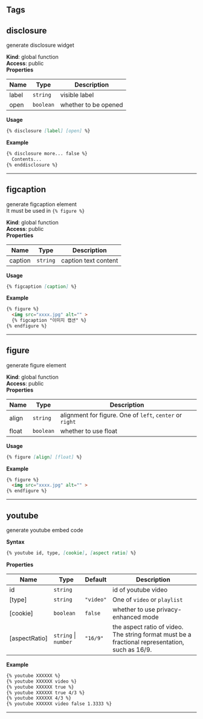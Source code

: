 ## Tags

<a name="disclosure"></a>

## disclosure
generate disclosure widget

**Kind**: global function  
**Access**: public  
**Properties**

| Name | Type | Description |
| --- | --- | --- |
| label | <code>string</code> | visible label |
| open | <code>boolean</code> | whether to be opened |

**Usage**  
```markdown
{% disclosure [label] [open] %}
```
**Example**  
```markdown
{% disclosure more... false %}
  Contents...
{% enddisclosure %}
```

* * *

<a name="figcaption"></a>

## figcaption
generate figcaption element <br>
It must be used in `{% figure %}`

**Kind**: global function  
**Access**: public  
**Properties**

| Name | Type | Description |
| --- | --- | --- |
| caption | <code>string</code> | caption text content |

**Usage**  
```markdown
{% figcaption [caption] %}
```
**Example**  
```markdown
{% figure %}
  <img src="xxxx.jpg" alt="" >
  {% figcaption "이미지 캡션" %}
{% endfigure %}
```

* * *

<a name="figure"></a>

## figure
generate figure element

**Kind**: global function  
**Access**: public  
**Properties**

| Name | Type | Description |
| --- | --- | --- |
| align | <code>string</code> | alignment for figure. One of `left`, `center` or `right` |
| float | <code>boolean</code> | whether to use float |

**Usage**  
```markdown
{% figure [align] [float] %}
```
**Example**  
```markdown
{% figure %}
  <img src="xxxx.jpg" alt="" >
{% endfigure %}
```

* * *

<a name="youtube"></a>

## youtube
generate youtube embed code

**Syntax**
```markdown
{% youtube id, type, [cookie], [aspect ratio] %}
```

**Properties**

| Name | Type | Default | Description |
| --- | --- | --- | --- |
| id | <code>string</code> |  | id of youtube video |
| [type] | <code>string</code> | <code>&quot;video&quot;</code> | One of `video` or `playlist` |
| [cookie] | <code>boolean</code> | <code>false</code> | whether to use privacy-enhanced mode |
| [aspectRatio] | <code>string</code> \| <code>number</code> | <code>&quot;16/9&quot;</code> | the aspect ratio of video. The string format must be a fractional representation, such as 16/9. |

**Example**  
```markdown
{% youtube XXXXXX %}
{% youtube XXXXXX video %}
{% youtube XXXXXX true %}
{% youtube XXXXXX true 4/3 %}
{% youtube XXXXXX 4/3 %}
{% youtube XXXXXX video false 1.3333 %}
```

* * *
